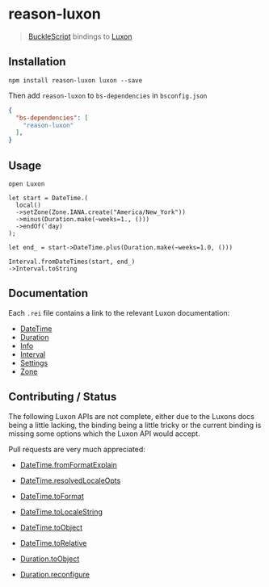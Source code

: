 # reason-luxon

> [BuckleScript](https://bucklescript.github.io/en) bindings to [Luxon](https://moment.github.io/luxon/index.html)

## Installation

`npm install reason-luxon luxon --save`

Then add `reason-luxon` to `bs-dependencies` in `bsconfig.json`

```json
{  
  "bs-dependencies": [    
    "reason-luxon"
  ],
}
```

## Usage

```reason
open Luxon

let start = DateTime.(
  local()
  ->setZone(Zone.IANA.create("America/New_York"))
  ->minus(Duration.make(~weeks=1., ()))
  ->endOf(`day)  
);

let end_ = start->DateTime.plus(Duration.make(~weeks=1.0, ()))

Interval.fromDateTimes(start, end_)
->Interval.toString
```

## Documentation

Each `.rei` file contains a link to the relevant Luxon documentation:

- [DateTime](./src/DateTime.rei)
- [Duration](./src/Duration.rei)
- [Info](./src/Info.rei)
- [Interval](./src/Interval.rei)
- [Settings](./src/Settings.rei)
- [Zone](./src/Zone.rei)

## Contributing / Status

The following Luxon APIs are not complete, either due to the Luxons docs being a little lacking, the binding being a little tricky or the current binding is missing some options which the Luxon API would accept.

Pull requests are very much appreciated:

- [DateTime.fromFormatExplain](https://moment.github.io/luxon/docs/class/src/datetime.js~DateTime.html#static-method-fromFormatExplain)
- [DateTime.resolvedLocaleOpts](https://moment.github.io/luxon/docs/class/src/datetime.js~DateTime.html#instance-method-resolvedLocaleOpts)
- [DateTime.toFormat](https://moment.github.io/luxon/docs/class/src/datetime.js~DateTime.html#instance-method-toFormat)
- [DateTime.toLocaleString](https://moment.github.io/luxon/docs/class/src/datetime.js~DateTime.html#instance-method-toLocaleString)
- [DateTime.toObject](https://moment.github.io/luxon/docs/class/src/datetime.js~DateTime.html#instance-method-toObject)
- [DateTime.toRelative](https://moment.github.io/luxon/docs/class/src/datetime.js~DateTime.html#instance-method-toRelative)

- [Duration.toObject](https://moment.github.io/luxon/docs/class/src/datetime.js~DateTime.html#instance-method-toObject)
- [Duration.reconfigure](https://moment.github.io/luxon/docs/class/src/duration.js~Duration.html#instance-method-reconfigure)
